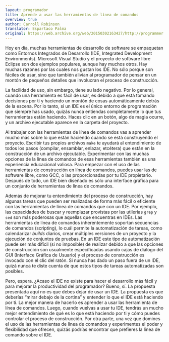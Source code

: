 ```yaml
---
layout: programador
title: Aprende a usar las herramientas de línea de comandos
overview: true
author: Carroll Robinson
translator: Espartaco Palma
original: https://web.archive.org/web/20150302163427/http://programmer.97things.oreilly.com/wiki/index.php/Know_How_to_Use_Command-line_Tools
---
```


Hoy en día, muchas herramientas de desarrollo de software se empaquetan
como Entornos Integrados de Desarrollo (IDE, Integrated Development
Environments). Microsoft Visual Studio y el proyecto de software libre
Eclipse son dos ejemplos populares, aunque hay muchos otros. Hay muchas
razones por las cuales nos gustan los IDE. No sólo porque son fáciles de
usar, sino que también alivian al programador de pensar en un montón de
pequeños detalles que involucran el proceso de construcción.

La facilidad de uso, sin embargo, tiene su lado negativo. Por lo
general, cuando una herramienta es fácil de usar, es debido a que está
tomando decisiones por ti y haciendo un montón de cosas automáticamente
detrás de la escena. Por lo tanto, si un IDE es el único entorno de
programación que siempre has usado, quizás nunca entiendas completamente
lo que tus herramientas están haciendo. Haces clic en un botón, algo de
magia ocurre, y un archivo ejecutable aparece en la carpeta del
proyecto.

Al trabajar con las herramientas de línea de comandos vas a aprender
mucho más sobre lo que están haciendo cuando se está construyendo el
proyecto. Escribir tus propios archivos `make` te ayudará al entendimiento
de todos los pasos (compilar, ensamblar, enlazar, etcétera) que están en
la construcción de un archivo ejecutable. Experimentar con las muchas
opciones de la línea de comandos de esas herramientas también es una
experiencia educacional valiosa. Para empezar con el uso de las
herramientas de construcción en línea de comandos, puedes usar las de
software libre, como GCC, o las proporcionadas por tu IDE propietario.
Después de todo, un IDE bien diseñado es sólo una interface gráfica para
un conjunto de herramientas de línea de comandos.

Además de mejorar tu entendimiento del proceso de construcción, hay
algunas tareas que pueden ser realizadas de forma más fácil o eficiente
con las herramientas de línea de comandos que con un IDE. Por ejemplo,
las capacidades de buscar y reemplazar provistas por las utilerías
`grep` y `sed` son más poderosas que aquellas que encuentras en IDEs.
Las herramientas de línea de comandos inherentemente soportan secuencias
de comandos (scripting), lo cuál permite la automatización de tareas,
como calendarizar _builds_ diarios, crear múltiples versiones de un
proyecto y la ejecución de conjuntos de pruebas. En un IDE este tipo de
automatización puede ser más difícil (si no imposible) de realizar
debido a que las opciones de construcción son usualmente especificadas
usando cajas de diálogo del GUI (Interface Gráfica de Usuario) y el
proceso de construcción es invocado con el clic del ratón. Si nunca has
dado un paso fuera de un IDE, quizá nunca te diste cuenta de que estos
tipos de tareas automatizadas son posibles.

Pero, espera. ¿Acaso el IDE no existe para hacer el desarrollo más fácil
y para mejorar la productividad del programador? Bueno, sí. La propuesta
presentada aquí no es que debes dejar de usar un IDE. La propuesta es
que deberías “mirar debajo de la cortina” y entender lo que el IDE está
haciendo por ti. La mejor manera de hacerlo es aprender a usar las
herramienta de línea de comandos. Luego, cuando vuelvas a usar tu IDE,
tendrás un mucho mejor entendimiento de qué es lo que está haciendo por
ti y cómo puedes controlar el proceso de construcción. Por otra parte,
una vez que domines el uso de las herramientas de línea de comandos y
experimentes el poder y flexibilidad que ofrecen, quizás podrías
encontrar que prefieres la línea de comando sobre el IDE.

